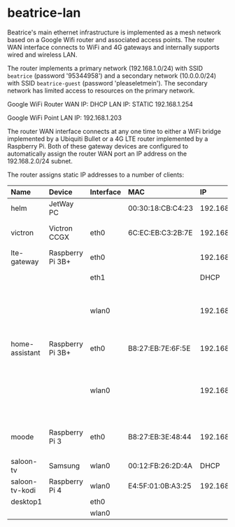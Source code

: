 # beatrice-lan

Beatrice's main ethernet infrastructure is implemented as a mesh network
based on a Google Wifi router and associated access points.
The router WAN interface connects to WiFi and 4G gateways and internally
supports wired and wireless LAN.

The router implements a primary network (192.168.1.0/24) with SSID ```beatrice``` (password '95344958') and a 
secondary network (10.0.0.0/24) with SSID ```beatrice-guest``` (password 'pleaseletmein').
The secondary network has limited access to resources on the primary network.

Google WiFi Router
WAN IP: DHCP
LAN IP: STATIC 192.168.1.254

Google WiFi Point
LAN IP: 192.168.1.203

The router WAN interface connects at any one time to either a WiFi bridge
implemented by a Ubiquiti Bullet or a 4G LTE router implemented by a
Raspberry Pi.
Both of these gateway devices are configured to automatically assign the
router WAN port an IP address on the 192.168.2.0/24 subnet. 

The router assigns static IP addresses to a number of clients:

| Name           | Device           | Interface | MAC               | IP            | Description     |
|:---------------|:-----------------|:----------|:------------------|:--------------|:----------------|
| helm           | JetWay PC        |           | 00:30:18:CB:C4:23 | 192.168.1.2   | Signal K server |
| victron        | Victron CCGX     | eth0      | 6C:EC:EB:C3:2B:7E | 192.168.1.3   | Victron Venus GX controller |
| lte-gateway    | Raspberry Pi 3B+ | eth0      |                   | 192.168.2.1   | LTE router (LAN port) |
|                |                  | eth1      |                   | DHCP          | LTE router (WAN port) |
|                |                  | wlan0     |                   | 192.168.4.1   | LTE router hotspot (SSID: beatrice-gw, hidden) |
| home-assistant | Raspberry Pi 3B+ | eth0      | B8:27:EB:7E:6F:5E | 192.168.1.99  | Home Assistant controller |
|                |                  | wlan0     |                   | 192.168.99.1  | Home Assistant hostspot (SSID: beatrice-ha, hidden) |
| moode          | Raspberry Pi 3   | eth0      | B8:27:EB:3E:48:44 | 192.168.1.11  | Audio player (wheelhouse) and DNLA server |
| saloon-tv      | Samsung          | wlan0     | 00:12:FB:26:2D:4A | DHCP          | Saloon TV
| saloon-tv-kodi | Raspberry Pi 4   | wlan0     | E4:5F:01:0B:A3:25 | 192.168.1.12  | Kodi player |
| desktop1       |                  | eth0      |                   |               | Helm PC |
|                |                  | wlan0     |                   |               | |
